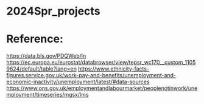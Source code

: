 # 2024Spr_projects





# Reference:
https://data.bls.gov/PDQWeb/ln
https://ec.europa.eu/eurostat/databrowser/view/tepsr_wc170__custom_11059624/default/table?lang=en
https://www.ethnicity-facts-figures.service.gov.uk/work-pay-and-benefits/unemployment-and-economic-inactivity/unemployment/latest/#data-sources
https://www.ons.gov.uk/employmentandlabourmarket/peoplenotinwork/unemployment/timeseries/mgsx/lms